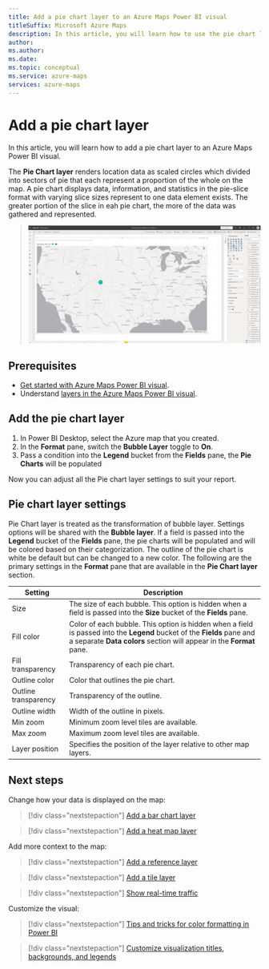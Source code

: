 ```yaml
---
title: Add a pie chart layer to an Azure Maps Power BI visual
titleSuffix: Microsoft Azure Maps
description: In this article, you will learn how to use the pie chart layer in an Azure Maps Power BI visual.
author: 
ms.author: 
ms.date: 
ms.topic: conceptual
ms.service: azure-maps
services: azure-maps
---
```


# Add a pie chart layer

In this article, you will learn how to add a pie chart layer to an Azure Maps Power BI visual.

The **Pie Chart layer** renders location data as scaled circles which divided into sectors of pie that each represent a proportion of the whole on the map. A pie chart displays data, information, and statistics in the pie-slice format with varying slice sizes represent to one data element exists. The greater portion of the slice in eah pie chart, the more of the data was gathered and represented.

> ![A map displaying point data using the pie chart layer](media/power-bi-visual/pie-chart-layer-with-legend-color.png)

## Prerequisites

- [Get started with Azure Maps Power BI visual](./power-bi-visual-get-started.md).
- Understand [layers in the Azure Maps Power BI visual](./power-bi-visual-understanding-layers.md).

## Add the pie chart layer

1. In Power BI Desktop, select the Azure map that you created.
2. In the **Format** pane, switch the **Bubble Layer** toggle to **On**.
3. Pass a condition into the **Legend** bucket from the **Fields** pane, the **Pie Charts** will be populated

Now you can adjust all the Pie chart layer settings to suit your report.

## Pie chart layer settings

Pie Chart layer is treated as the transformation of bubble layer. Settings options will be shared with the **Bubble layer**. If a field is passed into the **Legend** bucket of the **Fields** pane, the pie charts will be populated and will be colored based on their categorization. The outline of the pie chart is white be default but can be changed to a new color. The following are the primary settings in the **Format** pane that are available in the **Pie Chart layer** section.

| Setting               | Description    |
|-----------------------|----------------|
| Size                  | The size of each bubble. This option is hidden when a field is passed into the **Size** bucket of the **Fields** pane.|
| Fill color            | Color of each bubble. This option is hidden when a field is passed into the **Legend** bucket of the **Fields** pane and a separate **Data colors** section will appear in the **Format** pane. |
| Fill transparency     | Transparency of each pie chart. |
| Outline color         | Color that outlines the pie chart. |
| Outline transparency  | Transparency of the outline. |
| Outline width         | Width of the outline in pixels. |
| Min zoom              | Minimum zoom level tiles are available. |
| Max zoom              | Maximum zoom level tiles are available. |
| Layer position        | Specifies the position of the layer relative to other map layers. |

## Next steps

Change how your data is displayed on the map:

> [!div class="nextstepaction"]
> [Add a bar chart layer](power-bi-visual-add-bar-chart-layer.md)

> [!div class="nextstepaction"]
> [Add a heat map layer](power-bi-visual-add-heat-map-layer.md)

Add more context to the map:

> [!div class="nextstepaction"]
> [Add a reference layer](power-bi-visual-add-reference-layer.md)

> [!div class="nextstepaction"]
> [Add a tile layer](power-bi-visual-add-tile-layer.md)

> [!div class="nextstepaction"]
> [Show real-time traffic](power-bi-visual-show-real-time-traffic.md)

Customize the visual:

> [!div class="nextstepaction"]
> [Tips and tricks for color formatting in Power BI](/power-bi/visuals/service-tips-and-tricks-for-color-formatting)

> [!div class="nextstepaction"]
> [Customize visualization titles, backgrounds, and legends](/power-bi/visuals/power-bi-visualization-customize-title-background-and-legend)
